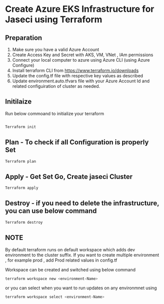 
# Create Azure EKS Infrastructure for Jaseci using Terraform #

## Preparation #

1) Make sure you have a valid Azure Account
2) Create Access Key and Secret with AKS, VM, VNet , IAm permissions
3) Connect your local computer to azure using Azure CLI (using Azure Configure)
4) Install terraform CLI from https://www.terraform.io/downloads
4) Update the config.tf file with respective key values as described
5) Update environment.auto.tfvars file with your Azure Account Id and related configuiration of cluster as needed.

## Initilaize ##

Run below commoand to initialize your terraform

```bash

Terraform init

```

## Plan - To check if all Configuration is properly Set ##

```bash
Terraform plan
```
## Apply - Get Set Go, Create jaseci Cluster  ##

```bash
Terraform apply
```

## Destroy - if you need to delete the infrastructure, you can use below command  ##

```bash
Terraform destroy
```

## NOTE  ##

By default terraform runs on default workspace which adds dev environment to the cluster suffix. If you want to create multiple environment , for example prod , add Prod related values in config.tf

Workspace can be created and switched using below command

```bash
terraform workspace new <environment-Name>
```

or you can select when you want to run updates on any environmnet using 

```bash
terraform workspace select <environment-Name>
```
